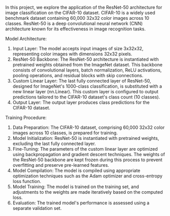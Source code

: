 In this project, we explore the application of the ResNet-50 architecture for image classification on the CIFAR-10 dataset. 
CIFAR-10 is a widely used benchmark dataset containing 60,000 32x32 color images across 10 classes. 
ResNet-50 is a deep convolutional neural network (CNN) architecture known for its effectiveness in image recognition tasks. 

Model Architecture:
1. Input Layer: The model accepts input images of size 3x32x32, representing color images with dimensions 32x32 pixels.
2. ResNet-50 Backbone: The ResNet-50 architecture is instantiated with pretrained weights obtained from the ImageNet dataset. This backbone consists of convolutional layers, batch normalization, ReLU activations, pooling operations, and residual blocks with skip connections.
3. Custom Linear Layer: The last fully connected layer of ResNet-50, designed for ImageNet's 1000-class classification, is substituted with a new linear layer (nn.Linear). This custom layer is configured to output predictions tailored to the CIFAR-10 dataset's class count (10 classes).
4. Output Layer: The output layer produces class predictions for the CIFAR-10 dataset.

Training Procedure:
1. Data Preparation: The CIFAR-10 dataset, comprising 60,000 32x32 color images across 10 classes, is prepared for training.
2. Model Initialization: ResNet-50 is instantiated with pretrained weights, excluding the last fully connected layer.
3. Fine-Tuning: The parameters of the custom linear layer are optimized using backpropagation and gradient descent techniques. The weights of the ResNet-50 backbone are kept frozen during this process to prevent overfitting and preserve pre-learned features.
4. Model Compilation: The model is compiled using appropriate optimization techniques such as the Adam optimizer and cross-entropy loss function.
5. Model Training: The model is trained on the training set, and adjustments to the weights are made iteratively based on the computed loss.
6. Evaluation: The trained model's performance is assessed using a separate validation set.
